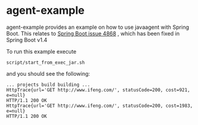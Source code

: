 # agent-example 
agent-example provides an example on how to use javaagent with Spring Boot.
This relates to [Spring Boot issue 4868](https://github.com/spring-projects/spring-boot/issues/4868)
, which has been fixed in Spring Boot v1.4

To run this example execute 
```
script/start_from_exec_jar.sh
```

and you should see the following:

```
... projects build building ...
HttpTrace{url='GET http://www.ifeng.com/', statusCode=200, cost=921, e=null}
HTTP/1.1 200 OK
HttpTrace{url='GET http://www.ifeng.com/', statusCode=200, cost=1983, e=null}
HTTP/1.1 200 OK
```
